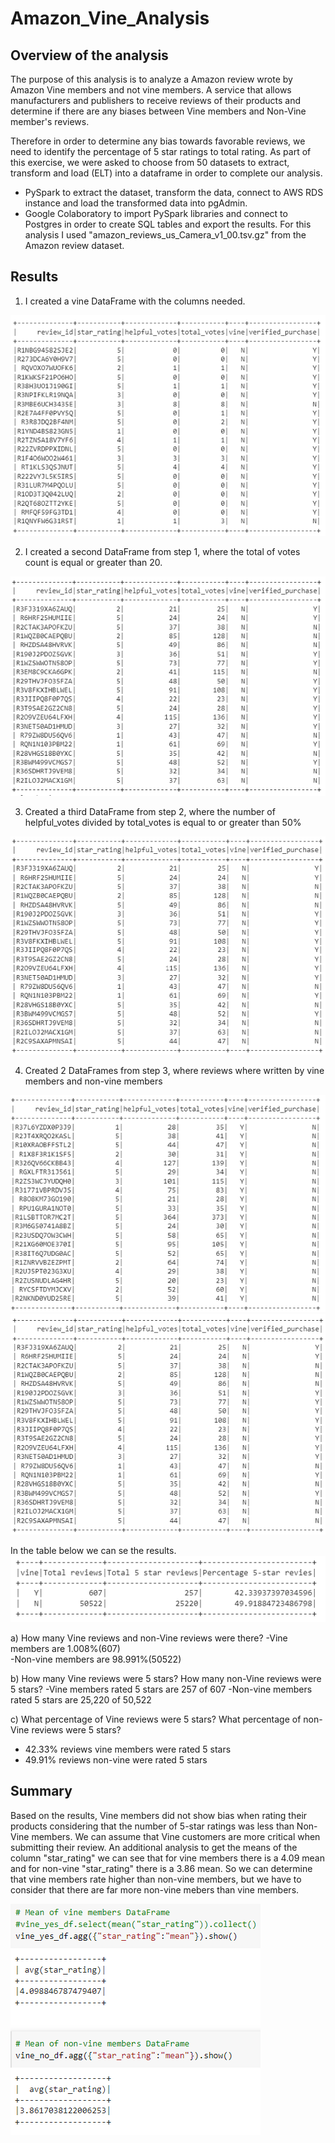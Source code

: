 # Amazon_Vine_Analysis


## Overview of the analysis
The purpose of this analysis is to analyze a Amazon review wrote by Amazon Vine members and not vine members. A service that allows manufacturers and publishers to receive reviews of their products and determine if there are any biases between Vine members and Non-Vine member's reviews.

Therefore in order to determine any bias towards favorable reviews, we need to identify the percentage of 5 star ratings to total rating. As part of this exercise, we were asked to choose from 50 datasets to extract, transform and load (ELT) into a dataframe in order to complete our analysis.  
- PySpark to extract the dataset, transform the data, connect to AWS RDS instance and load the transformed data into pgAdmin.
- Google Colaboratory to import PySpark libraries and connect to Postgres in order to create SQL tables and export the results.
For this analysis I used "amazon_reviews_us_Camera_v1_00.tsv.gz" from the Amazon review dataset. 


## Results 
1. I created a vine DataFrame with the columns needed. 

![vine_df](Resources/vine_df.png)  

2. I created a second DataFrame from step 1, where the total of votes count is equal or greater than 20.

![20_df](Resources/20_df.png) 

3. Created a third DataFrame from step 2, where the number of helpful_votes divided by total_votes is equal to or greater than 50%

![50_df](Resources/50_df.png)

4. Created 2 DataFrames from step 3, where reviews where written by vine members and non-vine members

![yes_vine](Resources/yes_vine.png)
![no_vine](Resources/no_vine.png)

In the table below we can se the results.
![table_r](Resources/table_r.png)

a) How many Vine reviews and non-Vine reviews were there?
 -Vine members are 1.008%(607)  
 -Non-vine members are 98.991%(50522)

b) How many Vine reviews were 5 stars? How many non-Vine reviews were 5 stars?
 -Vine members rated 5 stars are 257 of 607 
 -Non-vine members rated 5 stars are 25,220 of 50,522

c) What percentage of Vine reviews were 5 stars? What percentage of non-Vine reviews were 5 stars?
- 42.33% reviews vine members were rated 5 stars
- 49.91% reviews non-vine were rated 5 stars

## Summary
Based on the results, Vine members did not show bias when rating their products considering that the number of 5-star ratings was less than Non-Vine members. We can assume that Vine customers are more critical when submitting their review. An additional analysis to get the means of the column "star_rating" we can see that for vine members there is a 4.09 mean and for non-vine "star_rating" there is a 3.86 mean. So we can determine that vine members rate higher than non-vine members, but we have to consider that there are far more non-vine mebers than vine members.

![fur_analysis](Resources/fur_analysis.png)


